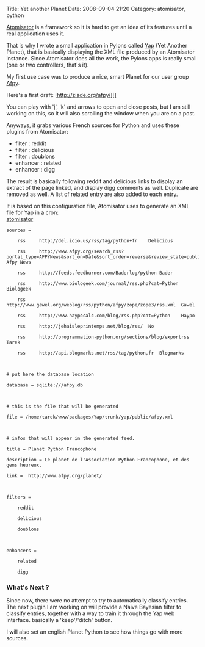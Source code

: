 Title: Yet another Planet
Date: 2008-09-04 21:20
Category: atomisator, python

[Atomisator][] is a framework so it is hard to get an idea of its
features until a real application uses it.   
  
That is why I wrote a small application in Pylons called [Yap][] (Yet
Another Planet), that is basically displaying the XML file produced by
an Atomisator instance. Since Atomisator does all the work, the Pylons
apps is really small (one or two controllers, that's it).   
  
My first use case was to produce a nice, smart Planet for our user
group [Afpy][].   
  
Here's a first draft: [http://ziade.org/afpy/][]   
  
You can play with 'j', 'k' and arrows to open and close posts, but I am
still working on this, so it will also scrolling the window when you are
on a post.   
  
Anyways, it grabs various French sources for Python and uses these
plugins from Atomisator:   
-   filter : reddit
-   filter : delicious
-   filter : doublons
-   enhancer : related
-   enhancer : digg

  
The result is basically following reddit and delicious links to display
an extract of the page linked, and display digg comments as well.
Duplicate are removed as well. A list of related entry are also added to
each entry.   
  
It is based on this configuration file, Atomisator uses to generate an
XML file for Yap in a cron:   
   [atomisator]



    sources =

        rss     http://del.icio.us/rss/tag/python+fr    Delicious

        rss     http://www.afpy.org/search_rss?portal_type=AFPYNews&sort_on=Date&sort_order=reverse&review_state=published Afpy News

        rss     http://feeds.feedburner.com/Baderlog/python Bader

        rss     http://www.biologeek.com/journal/rss.php?cat=Python Biologeek

        rss     http://www.gawel.org/weblog/rss/python/afpy/zope/zope3/rss.xml  Gawel

        rss     http://www.haypocalc.com/blog/rss.php?cat=Python    Haypo

        rss     http://jehaisleprintemps.net/blog/rss/  No

        rss     http://programmation-python.org/sections/blog/exportrss Tarek

        rss     http://api.blogmarks.net/rss/tag/python,fr  Blogmarks



    # put here the database location

    database = sqlite:///afpy.db



    # this is the file that will be generated

    file = /home/tarek/www/packages/Yap/trunk/yap/public/afpy.xml



    # infos that will appear in the generated feed.

    title = Planet Python Francophone

    description = Le planet de l'Association Python Francophone, et des gens heureux.

    link =  http://www.afpy.org/planet/



    filters =

        reddit

        delicious

        doublons



    enhancers =

        related

        digg

  
### What's Next ?

  
Since now, there were no attempt to try to automatically classify
entries. The next plugin I am working on will provide a Naive Bayesian
filter to classify entries, together with a way to train it through the
Yap web interface. basically a 'keep'/'ditch' button.   
  
I will also set an english Planet Python to see how things go with more
sources.

  [Atomisator]: http://atomisator.ziade.org/
  [Yap]: https://svn.afpy.org/misc/atomisator.afpy.org/packages/Yap/trunk/
  [Afpy]: http://afpy.org
  [http://ziade.org/afpy/]: http://ziade.org/afpy/
